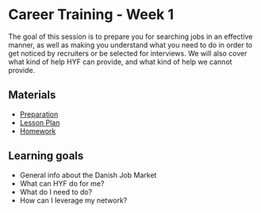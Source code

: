 # Career Training - Week 1

The goal of this session is to prepare you for searching jobs in an effective manner, as well as making you understand what you need to do in order to get noticed by recruiters or be selected for interviews. We will also cover what kind of help HYF can provide, and what kind of help we cannot provide.

## Materials

- [Preparation](./preparation.md)
- [Lesson Plan](./lesson-plan.md)
- [Homework](./homework.md)

## Learning goals

- General info about the Danish Job Market
- What can HYF do for me?
- What do I need to do?
- How can I leverage my network?
